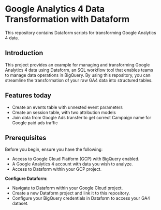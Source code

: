# Google Analytics 4 Data Transformation with Dataform

This repository contains Dataform scripts for transforming Google Analytics 4 data. 

## Introduction

This project provides an example for managing and transforming Google Analytics 4 data using Dataform, an SQL workflow tool that enables teams to manage data operations in BigQuery. By using this repository, you can streamline the transformation of your raw GA4 data into structured tables. 

## Features today
- Create an events table with unnested event parameters
- Create an session table, with two attribution models
- Join data from Google Ads transfer to get correct Campaign name for Google paid ads traffic

## Prerequisites

Before you begin, ensure you have the following:
- Access to Google Cloud Platform (GCP) with BigQuery enabled.
- A Google Analytics 4 account with data you wish to analyze.
- Access to Dataform within your GCP project.

**Configure Dataform**:

- Navigate to Dataform within your Google Cloud project.
- Create a new Dataform project and link it to this repository.
- Configure your BigQuery credentials in Dataform to access your GA4 dataset.
